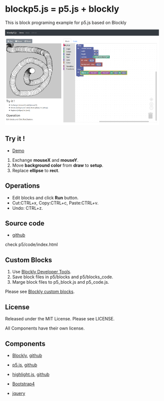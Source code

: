# blockp5.js = p5.js + blockly

This is block programing example for p5.js based on Blockly

![screenshot](screenshot.png)


## Try it !

- [Demo](https://ycatch.github.io/blockp5.js/example.html)


1. Exchange **mouseX** and **mouseY**.
2. Move **background color** from **draw** to **setup**.
3. Replace **ellipse** to **rect**.


## Operations

- Edit blocks and click **Run** button.
- Cut:CTRL+x, Copy:CTRL+c, Paste:CTRL+v.
- Undo: CTRL+z.


## Source code

- [github](https://github.com/ycatch/blockp5.js)

check p5/code/index.html

## Custom Blocks

1. Use [Blockly Developer Tools](https://developers.google.com/blockly/guides/create-custom-blocks/blockly-developer-tools).
2. Save block files in p5/blocks and p5/blocks_code.
3. Marge block files to p5_block.js and p5_code.js.

Please see [Blockly custom blocks](https://developers.google.com/blockly/guides/create-custom-blocks/overview).


## License

Released under the MIT License. Please see LICENSE.

All Components have their own license.


## Components

- [Blockly](https://developers.google.com/blockly/), [github](https://github.com/google/blockly)

- [p5.js](https://p5js.org/), [github](https://github.com/processing/p5.js)

- [highlight.js](https://highlightjs.org/), [github](https://github.com/isagalaev/highlight.js)

- [Bootstrap4](https://getbootstrap.com/)

- [jquery](https://jquery.com/)

